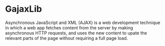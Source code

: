 # GajaxLib
Asynchronous JavaScript and XML (AJAX) is a web development technique in which a web app fetches content from the server by making asynchronous HTTP requests, and uses the new content to upate the relevant parts of the page without requiring a full page load.